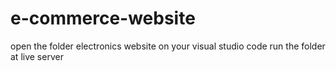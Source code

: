 # e-commerce-website
open the folder electronics website on your visual studio code 
run the folder at live server
